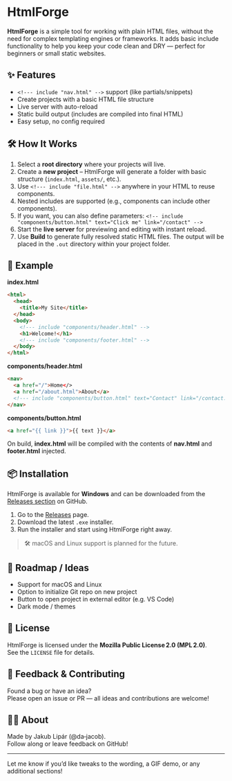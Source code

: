 # HtmlForge

**HtmlForge** is a simple tool for working with plain HTML files, without the need for complex templating engines or frameworks. It adds basic include functionality to help you keep your code clean and DRY — perfect for beginners or small static websites.

## ✨ Features

- `<!--- include "nav.html" -->` support (like partials/snippets)
- Create projects with a basic HTML file structure
- Live server with auto-reload
- Static build output (includes are compiled into final HTML)
- Easy setup, no config required

## 🛠️ How It Works

1. Select a **root directory** where your projects will live.
2. Create a **new project** – HtmlForge will generate a folder with basic structure (`index.html`, `assets/`, etc.).
3. Use `<!--- include "file.html" -->` anywhere in your HTML to reuse components.
4. Nested includes are supported (e.g., components can include other components).
5. If you want, you can also define parameters: `<!-- include "components/button.html" text="Click me" link="/contact" -->`
6. Start the **live server** for previewing and editing with instant reload.
7. Use **Build** to generate fully resolved static HTML files. The output will be placed in the `.out` directory within your project folder.

## 📁 Example

**index.html**
```html
<html>
  <head>
    <title>My Site</title>
  </head>
  <body>
    <!--- include "components/header.html" -->
    <h1>Welcome!</h1>
    <!--- include "components/footer.html" -->
  </body>
</html>
```

**components/header.html**
```html
<nav>
  <a href="/">Home</>
  <a href="/about.html">About</a>
  <!--- include "components/button.html" text="Contact" link="/contact.html" -->
</nav>
```

**components/button.html**
```html
<a href="{{ link }}">{{ text }}</a>
```

On build, **index.html** will be compiled with the contents of **nav.html** and **footer.html** injected.

## 📦 Installation

HtmlForge is available for **Windows** and can be downloaded from the [Releases section](https://github.com/da-jacob/html-forge/releases) on GitHub.

1. Go to the [Releases](https://github.com/da-jacob/html-forge/releases) page.
2. Download the latest `.exe` installer.
3. Run the installer and start using HtmlForge right away.

> 🛠️ macOS and Linux support is planned for the future.

## 🔧 Roadmap / Ideas

* Support for macOS and Linux
* Option to initialize Git repo on new project
* Button to open project in external editor (e.g. VS Code)
* Dark mode / themes

## 📃 License
HtmlForge is licensed under the **Mozilla Public License 2.0 (MPL 2.0)**.  
See the `LICENSE` file for details.

## 💬 Feedback & Contributing
Found a bug or have an idea?  
Please open an issue or PR — all ideas and contributions are welcome!

## 🙋‍♂️ About
Made by Jakub Lipár (@da‑jacob).  
Follow along or leave feedback on GitHub!

---

Let me know if you’d like tweaks to the wording, a GIF demo, or any additional sections!